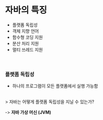 #  **자바의 특징**
* 플랫폼 독립성
* 객체 지향 언어
* 함수형 코딩 지원
* 분산 처리 지원
* 멀티 쓰레드 지원  
  <br>
  <br>
### **플랫폼 독립성**
* 하나의 프로그램이 모든 플랫폼에서 실행 가능함
<br>
> 자바는 어떻게 플랫폼 독립성을 지닐 수 있는가?  

-> **자바 가상 머신 (JVM)**






